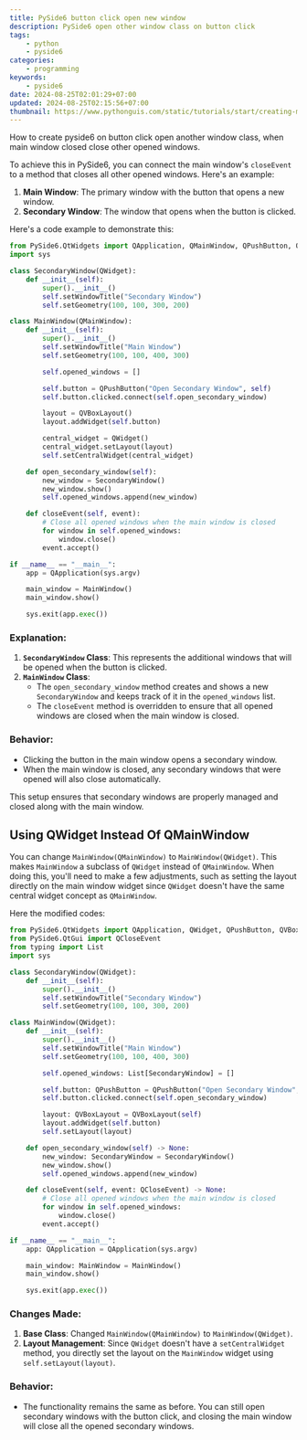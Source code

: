 ```yaml
---
title: PySide6 button click open new window
description: PySide6 open other window class on button click
tags:
    - python
    - pyside6
categories:
    - programming
keywords:
    - pyside6
date: 2024-08-25T02:01:29+07:00
updated: 2024-08-25T02:15:56+07:00
thumbnail: https://www.pythonguis.com/static/tutorials/start/creating-multiple-windows/window7.jpg
---
```


How to create pyside6 on button click open another window class, when main window closed close other opened windows.

To achieve this in PySide6, you can connect the main window's `closeEvent` to a method that closes all other opened windows. Here's an example:

1.  **Main Window**: The primary window with the button that opens a new window.
2.  **Secondary Window**: The window that opens when the button is clicked.

Here's a code example to demonstrate this:

```python
from PySide6.QtWidgets import QApplication, QMainWindow, QPushButton, QWidget, QVBoxLayout
import sys

class SecondaryWindow(QWidget):
    def __init__(self):
        super().__init__()
        self.setWindowTitle("Secondary Window")
        self.setGeometry(100, 100, 300, 200)

class MainWindow(QMainWindow):
    def __init__(self):
        super().__init__()
        self.setWindowTitle("Main Window")
        self.setGeometry(100, 100, 400, 300)

        self.opened_windows = []

        self.button = QPushButton("Open Secondary Window", self)
        self.button.clicked.connect(self.open_secondary_window)

        layout = QVBoxLayout()
        layout.addWidget(self.button)

        central_widget = QWidget()
        central_widget.setLayout(layout)
        self.setCentralWidget(central_widget)

    def open_secondary_window(self):
        new_window = SecondaryWindow()
        new_window.show()
        self.opened_windows.append(new_window)

    def closeEvent(self, event):
        # Close all opened windows when the main window is closed
        for window in self.opened_windows:
            window.close()
        event.accept()

if __name__ == "__main__":
    app = QApplication(sys.argv)

    main_window = MainWindow()
    main_window.show()

    sys.exit(app.exec())
```

### Explanation:

1.  **`SecondaryWindow` Class**: This represents the additional windows that will be opened when the button is clicked.
2.  **`MainWindow` Class**:
    -   The `open_secondary_window` method creates and shows a new `SecondaryWindow` and keeps track of it in the `opened_windows` list.
    -   The `closeEvent` method is overridden to ensure that all opened windows are closed when the main window is closed.

### Behavior:

-   Clicking the button in the main window opens a secondary window.
-   When the main window is closed, any secondary windows that were opened will also close automatically.

This setup ensures that secondary windows are properly managed and closed along with the main window.

## Using QWidget Instead Of QMainWindow

You can change `MainWindow(QMainWindow)` to `MainWindow(QWidget)`. This makes `MainWindow` a subclass of `QWidget` instead of `QMainWindow`. When doing this, you'll need to make a few adjustments, such as setting the layout directly on the main window widget since `QWidget` doesn't have the same central widget concept as `QMainWindow`.

Here the modified codes:

```python
from PySide6.QtWidgets import QApplication, QWidget, QPushButton, QVBoxLayout
from PySide6.QtGui import QCloseEvent
from typing import List
import sys

class SecondaryWindow(QWidget):
    def __init__(self):
        super().__init__()
        self.setWindowTitle("Secondary Window")
        self.setGeometry(100, 100, 300, 200)

class MainWindow(QWidget):
    def __init__(self):
        super().__init__()
        self.setWindowTitle("Main Window")
        self.setGeometry(100, 100, 400, 300)

        self.opened_windows: List[SecondaryWindow] = []

        self.button: QPushButton = QPushButton("Open Secondary Window", self)
        self.button.clicked.connect(self.open_secondary_window)

        layout: QVBoxLayout = QVBoxLayout(self)
        layout.addWidget(self.button)
        self.setLayout(layout)

    def open_secondary_window(self) -> None:
        new_window: SecondaryWindow = SecondaryWindow()
        new_window.show()
        self.opened_windows.append(new_window)

    def closeEvent(self, event: QCloseEvent) -> None:
        # Close all opened windows when the main window is closed
        for window in self.opened_windows:
            window.close()
        event.accept()

if __name__ == "__main__":
    app: QApplication = QApplication(sys.argv)

    main_window: MainWindow = MainWindow()
    main_window.show()

    sys.exit(app.exec())
```

### Changes Made:

1.  **Base Class**: Changed `MainWindow(QMainWindow)` to `MainWindow(QWidget)`.
2.  **Layout Management**: Since `QWidget` doesn't have a `setCentralWidget` method, you directly set the layout on the `MainWindow` widget using `self.setLayout(layout)`.

### Behavior:

-   The functionality remains the same as before. You can still open secondary windows with the button click, and closing the main window will close all the opened secondary windows.